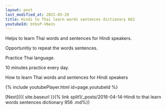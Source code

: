 ```yaml
---
layout: post
last_modified_at: 2021-03-29
title: Hindi to Thai learn words sentences dictionary 662 
youtubeId: btbsP-V6ezs
---
```

 
 
Helps to learn Thai words and sentences for Hindi speakers.

Opportunitiy to repeat the words sentences. 

Practice Thai language. 
 
10 minutes practice every day. 
 
How to learn Thai words and sentences for Hindi speakers 
 
{% include youtubePlayer.html id=page.youtubeId %}
 
 
[Next]({{ site.baseurl }}{% link  split1/_posts/2016-04-14-Hindi to thai learn words sentences dictionary 956 .md%})
 
